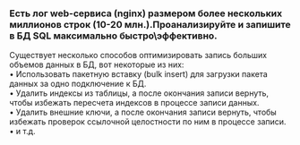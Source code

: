 ### Есть лог web-сервиса (nginx) размером более нескольких миллионов строк (10-20 млн.).Проанализируйте и запишите в БД SQL максимально быстро\эффективно.  
Существует несколько способов оптимизировать запись больших объемов данных в БД, вот некоторые из них:  
•	Использовать пакетную вставку (bulk insert) для загрузки пакета данных за одно подключение к БД.  
•	Удалить индексы из таблицы, а после окончания записи вернуть, чтобы избежать пересчета индексов в процессе записи данных.  
•	Удалить внешние ключи, а после окончания записи вернуть, чтобы избежать проверок ссылочной целостности по ним в процессе записи.  
•	и т.д.  
